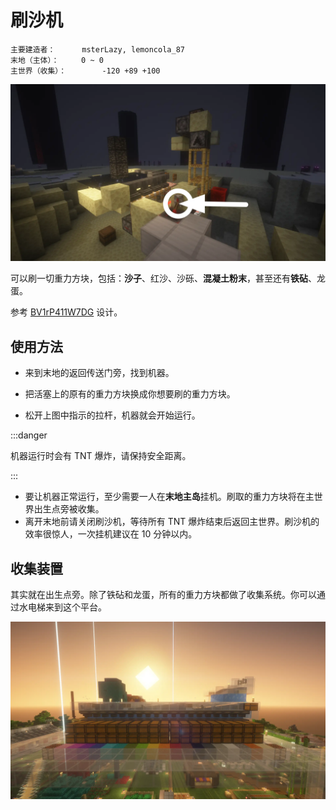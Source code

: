 # 刷沙机

```
主要建造者：		msterLazy, lemoncola_87
末地（主体）：		0 ~ 0
主世界（收集）：		-120 +89 +100
```

![](/img/place/刷沙机-1.webp)

可以刷一切重力方块，包括：**沙子**、红沙、沙砾、**混凝土粉末**，甚至还有**铁砧**、龙蛋。

参考 [BV1rP411W7DG](https://www.bilibili.com/video/BV1rP411W7DG) 设计。

## 使用方法

- 来到末地的返回传送门旁，找到机器。

- 把活塞上的原有的重力方块换成你想要刷的重力方块。

- 松开上图中指示的拉杆，机器就会开始运行。

:::danger

机器运行时会有 TNT 爆炸，请保持安全距离。

:::
 - 要让机器正常运行，至少需要一人在**末地主岛**挂机。刷取的重力方块将在主世界出生点旁被收集。
 - 离开末地前请关闭刷沙机，等待所有 TNT 爆炸结束后返回主世界。刷沙机的效率很惊人，一次挂机建议在 10 分钟以内。

## 收集装置

其实就在出生点旁。除了铁砧和龙蛋，所有的重力方块都做了收集系统。你可以通过水电梯来到这个平台。

![](/img/place/刷沙机-2.webp)